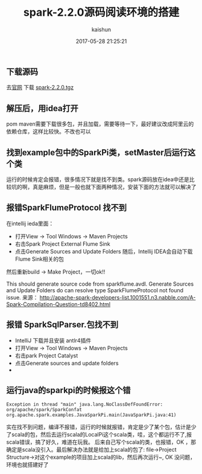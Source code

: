 ﻿---
title: spark-2.2.0源码阅读环境的搭建
date: 2017-05-28 21:25:21
tags: [spark]
categories: [大数据,spark]
author: kaishun
id: 64
permalink: spark-sourcecode-install
blogexcerpt: 下载源码 去[官网](http://spark.apache.org/downloads.html). 解压后，用idea打开, pom maven需要下载很多包，并且加载，需要等待一下，最好建议改成阿里云的依赖仓库，这样比较快。不改也可以,找到example包中的SparkPi类，setMaster后运行这个类.运行的时候肯定会报错，很多情况下就是找不到类。spark源码放在idea中还是比较坑的啊，真是麻烦，但是一般也就下面两种情况，安装下面的方法就可以解决了
---


## 下载源码  
去[官网](http://spark.apache.org/downloads.html) 下载 [spark-2.2.0.tgz](https://d3kbcqa49mib13.cloudfront.net/spark-2.2.0.tgz)

## 解压后，用idea打开
pom maven需要下载很多包，并且加载，需要等待一下，最好建议改成阿里云的依赖仓库，这样比较快。不改也可以
<!-- more -->
## 找到example包中的SparkPi类，setMaster后运行这个类
运行的时候肯定会报错，很多情况下就是找不到类。spark源码放在idea中还是比较坑的啊，真是麻烦，但是一般也就下面两种情况，安装下面的方法就可以解决了
## 报错SparkFlumeProtocol 找不到

在intellij ieda里面： 
- 打开View -> Tool Windows -> Maven Projects 
- 右击Spark Project External Flume Sink 
- 点击Generate Sources and Update Folders 
随后，Intellij IDEA会自动下载Flume Sink相关的包

然后重新build -> Make Project，一切ok!!

This should generate source code from sparkflume.avdl. 
Generate Sources and Update Folders do can resolve type SparkFlumeProtocol not found issue.
来源： http://apache-spark-developers-list.1001551.n3.nabble.com/A-Spark-Compilation-Question-td8402.html  

## 报错 SparkSqlParser.包找不到
  
- IntelliJ 下载并且安装 antlr4插件
- 打开View -> Tool Windows -> Maven Projects 
- 右击park Project Catalyst
- 点击Generate sources and update folders
- 


## 运行java的sparkpi的时候报这个错 

```
Exception in thread "main" java.lang.NoClassDefFoundError: org/apache/spark/SparkConfat org.apache.spark.examples.JavaSparkPi.main(JavaSparkPi.java:41)  
```
实在找不到问题，编译不报错，运行的时候就报错，肯定是少了某个包，估计是少了scala的包，然后去运行scala的LocalPi这个scala类，哇，这个都运行不了,报scala错误，搞了好久，难道在玩我。
后来自己写个scala的类，也报错，OK ，那确定是scala没引入。最后解决办法就是给加上scala的包了: 
file->Project Structure->对这个example的项目加上scala的lib，然后再次运行~, OK 没问题，环境也就搭建好了

